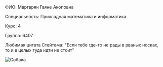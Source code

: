 ФИО: Маргарян Гаяне Акоповна

Специальность: Прикладная математика и информатика

Курс: 4

Группа: 6407

Любимая цитата Стейтема: "Если тебе где-то не рады в рваных носках, то и в целых туда идти не стоит"

![Собака](https://w1.pngwing.com/pngs/190/212/png-transparent-cat-and-dog-sticker-drawing-animal-kawaii-decal-humour-human.png)
 

